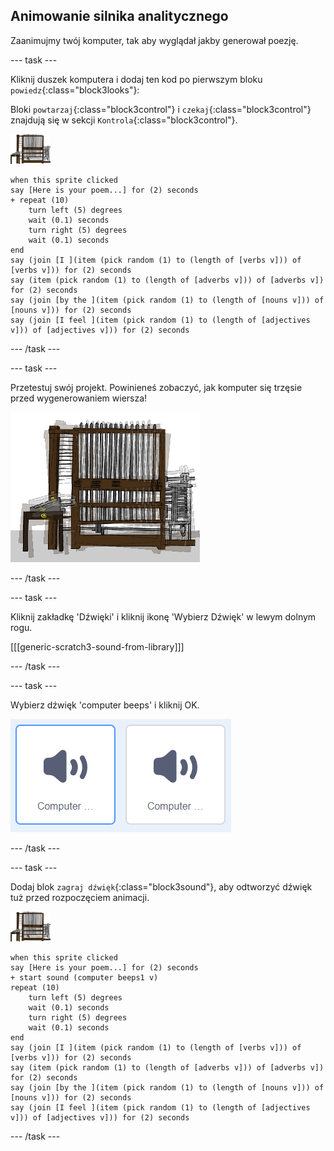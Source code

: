 ## Animowanie silnika analitycznego

Zaanimujmy twój komputer, tak aby wyglądał jakby generował poezję.

\--- task \---

Kliknij duszek komputera i dodaj ten kod po pierwszym bloku `powiedz`{:class="block3looks"}:

Bloki `powtarzaj`{:class="block3control"} i `czekaj`{:class="block3control"} znajdują się w sekcji `Kontrola`{:class="block3control"}.

![duszek komputera](images/computer-sprite.png)

```blocks3
when this sprite clicked
say [Here is your poem...] for (2) seconds
+ repeat (10)
    turn left (5) degrees
    wait (0.1) seconds
    turn right (5) degrees
    wait (0.1) seconds  
end
say (join [I ](item (pick random (1) to (length of [verbs v])) of [verbs v])) for (2) seconds
say (item (pick random (1) to (length of [adverbs v])) of [adverbs v]) for (2) seconds
say (join [by the ](item (pick random (1) to (length of [nouns v])) of [nouns v])) for (2) seconds
say (join [I feel ](item (pick random (1) to (length of [adjectives v])) of [adjectives v])) for (2) seconds
```

\--- /task \---

\--- task \---

Przetestuj swój projekt. Powinieneś zobaczyć, jak komputer się trzęsie przed wygenerowaniem wiersza!

![duszek komputera trzęsący się w tę i we wtę](images/poetry-animate-test.png)

\--- /task \---

\--- task \---

Kliknij zakładkę 'Dźwięki' i kliknij ikonę 'Wybierz Dźwięk' w lewym dolnym rogu.

[[[generic-scratch3-sound-from-library]]]

\--- /task \---

\--- task \---

Wybierz dźwięk 'computer beeps' i kliknij OK.

![komputer wydaje sygnały dźwiękowe 1 i 2 w bibliotece dźwięków](images/poetry-beeps.png)

\--- /task \---

\--- task \---

Dodaj blok `zagraj dźwięk`{:class="block3sound"}, aby odtworzyć dźwięk tuż przed rozpoczęciem animacji.

![duszek komputera](images/computer-sprite.png)

```blocks3
when this sprite clicked
say [Here is your poem...] for (2) seconds
+ start sound (computer beeps1 v)
repeat (10)
    turn left (5) degrees
    wait (0.1) seconds
    turn right (5) degrees
    wait (0.1) seconds  
end
say (join [I ](item (pick random (1) to (length of [verbs v])) of [verbs v])) for (2) seconds
say (item (pick random (1) to (length of [adverbs v])) of [adverbs v]) for (2) seconds
say (join [by the ](item (pick random (1) to (length of [nouns v])) of [nouns v])) for (2) seconds
say (join [I feel ](item (pick random (1) to (length of [adjectives v])) of [adjectives v])) for (2) seconds
```

\--- /task \---